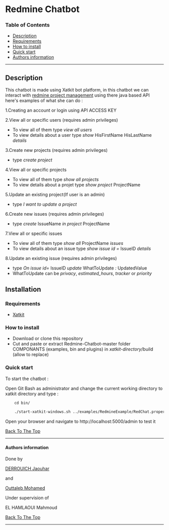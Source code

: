# Redmine Chatbot

### Table of Contents
 
- [Description](#description)
- [Requirements](#Requirements)
- [How to install](#How-to-install)
- [Quick start](#Quick-start)
- [Authors information](#Authors-information)

---

## Description

This chatbot is made using Xatkit bot platform, in this chatbot we can interact with [redmine project management](https://www.redmine.org/) using there java based API 
here's examples of what she can do :

1.Creating an account or login using API ACCESS KEY

2.View all or specific users (requires admin privileges)
+ To view all of them type *view all users*
+ To view details about a user type *show* HisFirstName HisLastName *details*

3.Create new projects (requires admin privileges)
+ type *create project*

4.View all or specific projects
+ To view all of them type *show all projects*
+ To view details about a projet type *show project* ProjectName

5.Update an existing project(If user is an admin)
+ type *I want to update a project*

6.Create new issues (requires admin privileges)
+ type *create* IssueName *in project* ProjectName

7.View all or specific issues
+ To view all of them type *show all* ProjectName *issues*
+ To view details about an issue type *show issue id =* IssueID *details*

8.Update an existing issue (requires admin privileges)
+ type *On issue id=* IssueID *update* WhatToUpdate *:* UpdatedValue
+ WhatToUpdate can be *privacy*, *estimated_hours*, *tracker* or *priority*

## Installation

### Requirements

+ [Xatkit](https://github.com/xatkit-bot-platform/xatkit/wiki/Build-Xatkit)


### How to install

+ Download or clone this repository 
+ Cut and paste or extract Redmine-Chatbot-master folder COMPONANTS (examples, bin and plugins) in *xatkit-directory*/build (allow to replace) 

### Quick start
To start the chatbot :

Open Git Bash as administrator and change the current working directory to xatkit directory and type :

```html
    cd bin/

    ./start-xatkit-windows.sh ../examples/RedmineExample/RedChat.properties
```
Open your browser and navigate to http://localhost:5000/admin to test it

[Back To The Top](#Redmine-Chatbot)

---
#### Authors information
Done by 

[DERROUICH Jaouhar ](https://www.facebook.com/jaouharderrouich/)

and

[Outtaleb Mohamed ](https://www.facebook.com/mohamed.naya/)

Under supervision of 

 EL HAMLAOUI Mahmoud
 
[Back To The Top](#Redmine-Chatbot)

___
